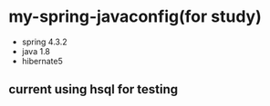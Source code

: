 # my-spring-javaconfig(for study)

- spring 4.3.2
- java 1.8
- hibernate5

## current using hsql for testing

